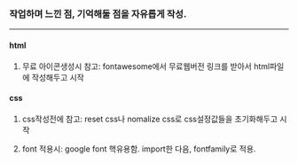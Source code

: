 ### 작업하며 느낀 점, 기억해둘 점을 자유롭게 작성.

---

#### html

1.  무료 아이콘생성시 참고: fontawesome에서 무료웹버전 링크를 받아서 html파일에 작성해두고 시작

#### css

1.  css작성전에 참고: reset css나 nomalize css로 css설정값들을 초기화해두고 시작

2.  font 적용시: google font 핵유용함. import한 다음, fontfamily로 적용.
